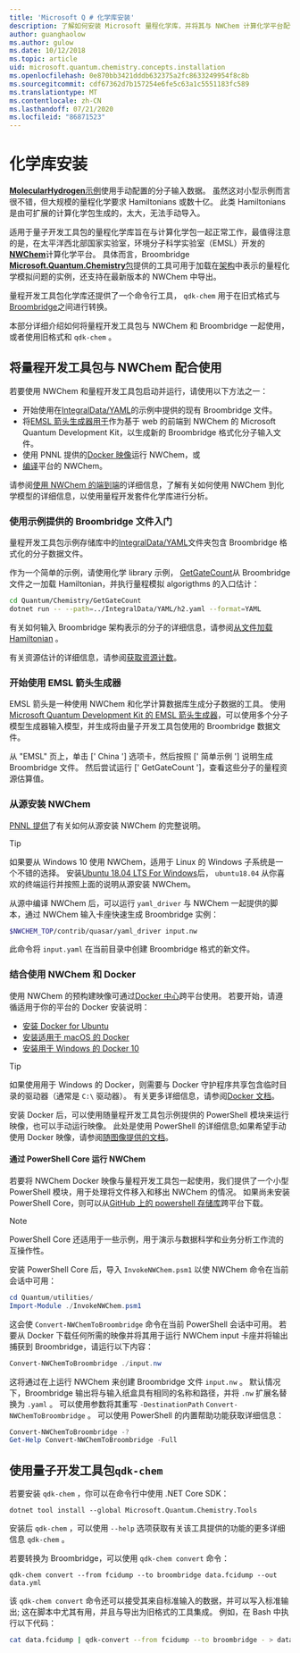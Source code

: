 ```yaml
---
title: 'Microsoft Q # 化学库安装'
description: 了解如何安装 Microsoft 量程化学库，并将其与 NWChem 计算化学平台配合使用。
author: guanghaolow
ms.author: gulow
ms.date: 10/12/2018
ms.topic: article
uid: microsoft.quantum.chemistry.concepts.installation
ms.openlocfilehash: 0e870bb3421dddb632375a2fc8633249954f8c8b
ms.sourcegitcommit: cdf67362d7b157254e6fe5c63a1c5551183fc589
ms.translationtype: MT
ms.contentlocale: zh-CN
ms.lasthandoff: 07/21/2020
ms.locfileid: "86871523"
---
```

# <a name="chemistry-library-installation"></a>化学库安装

[ **MolecularHydrogen**示例](https://github.com/microsoft/Quantum/tree/master/samples/chemistry/MolecularHydrogen)使用手动配置的分子输入数据。
虽然这对小型示例而言很不错，但大规模的量程化学要求 Hamiltonians 或数十亿。
此类 Hamiltonians 是由可扩展的计算化学包生成的，太大，无法手动导入。

适用于量子开发工具包的量程化学库旨在与计算化学包一起正常工作，最值得注意的是，在太平洋西北部国家实验室，环境分子科学实验室（EMSL）开发的[**NWChem**](http://www.nwchem-sw.org/)计算化学平台。
具体而言，Broombridge [ **Microsoft.Quantum.Chemistry**包](https://www.nuget.org/packages/Microsoft.Quantum.Chemistry)提供的工具可用于加载在[架构](xref:microsoft.quantum.libraries.chemistry.schema.broombridge)中表示的量程化学模拟问题的实例，还支持在最新版本的 NWChem 中导出。

量程开发工具包化学库还提供了一个命令行工具， `qdk-chem` 用于在旧式格式与[Broombridge](xref:microsoft.quantum.libraries.chemistry.schema.broombridge)之间进行转换。

本部分详细介绍如何将量程开发工具包与 NWChem 和 Broombridge 一起使用，或者使用旧格式和 `qdk-chem` 。

## <a name="using-the-quantum-development-kit-with-nwchem"></a>将量程开发工具包与 NWChem 配合使用

若要使用 NWChem 和量程开发工具包启动并运行，请使用以下方法之一：

- 开始使用在[IntegralData/YAML](https://github.com/microsoft/Quantum/tree/master/samples/chemistry/IntegralData/YAML)的示例中提供的现有 Broombridge 文件。
- 将[EMSL 箭头生成器用于](https://arrows.emsl.pnnl.gov/api/qsharp_chem)作为基于 web 的前端到 NWChem 的 Microsoft Quantum Development Kit，以生成新的 Broombridge 格式化分子输入文件。  
- 使用 PNNL 提供的[Docker 映像](https://hub.docker.com/r/nwchemorg/nwchem-qc/)运行 NWChem，或
- [编译](http://www.nwchem-sw.org/index.php/Compiling_NWChem)平台的 NWChem。

请参阅[使用 NWChem 的端到端](xref:microsoft.quantum.chemistry.examples.endtoend)的详细信息，了解有关如何使用 NWChem 到化学模型的详细信息，以使用量程开发套件化学库进行分析。

### <a name="getting-started-using-broombridge-files-provided-with-the-samples"></a>使用示例提供的 Broombridge 文件入门

量程开发工具包示例存储库中的[IntegralData/YAML](https://github.com/microsoft/Quantum/tree/master/samples/chemistry/IntegralData/YAML)文件夹包含 Broombridge 格式化的分子数据文件。  

作为一个简单的示例，请使用化学 library 示例， [GetGateCount](https://github.com/microsoft/Quantum/tree/master/samples/chemistry/GetGateCount)从 Broombridge 文件之一加载 Hamiltonian，并执行量程模拟 algorigthms 的入口估计：

```bash
cd Quantum/Chemistry/GetGateCount
dotnet run -- --path=../IntegralData/YAML/h2.yaml --format=YAML
```

有关如何输入 Broombridge 架构表示的分子的详细信息，请参阅[从文件加载 Hamiltonian](xref:microsoft.quantum.chemistry.examples.loadhamiltonian) 。  

有关资源估计的详细信息，请参阅[获取资源计数](xref:microsoft.quantum.chemistry.examples.resourcecounts)。  

### <a name="getting-started-using-the-emsl-arrows-builder"></a>开始使用 EMSL 箭头生成器

EMSL 箭头是一种使用 NWChem 和化学计算数据库生成分子数据的工具。  使用[Microsoft Quantum Development Kit 的 EMSL 箭头生成器](https://arrows.emsl.pnnl.gov/api/qsharp_chem)，可以使用多个分子模型生成器输入模型，并生成将由量子开发工具包使用的 Broombridge 数据文件。  

从 "EMSL" 页上，单击 [' China '] 选项卡，然后按照 [' 简单示例 '] 说明生成 Broombridge 文件。  然后尝试运行 [' GetGateCount ']，查看这些分子的量程资源估算值。

### <a name="installing-nwchem-from-source"></a>从源安装 NWChem

[PNNL 提供](http://www.nwchem-sw.org/index.php/Compiling_NWChem)了有关如何从源安装 NWChem 的完整说明。

> [!TIP]
> 如果要从 Windows 10 使用 NWChem，适用于 Linux 的 Windows 子系统是一个不错的选择。
> 安装[Ubuntu 18.04 LTS For Windows](https://www.microsoft.com/en-us/p/ubuntu-1804-lts/9n9tngvndl3q#activetab=pivot:overviewtab)后， `ubuntu18.04` 从你喜欢的终端运行并按照上面的说明从源安装 NWChem。

从源中编译 NWChem 后，可以运行 `yaml_driver` 与 NWChem 一起提供的脚本，通过 NWChem 输入卡座快速生成 Broombridge 实例：

```bash
$NWCHEM_TOP/contrib/quasar/yaml_driver input.nw
```

此命令将 `input.yaml` 在当前目录中创建 Broombridge 格式的新文件。

### <a name="using-nwchem-with-docker"></a>结合使用 NWChem 和 Docker

使用 NWChem 的预构建映像可通过[Docker 中心](https://hub.docker.com)跨平台使用。
若要开始，请遵循适用于你的平台的 Docker 安装说明：

- [安装 Docker for Ubuntu](https://docs.docker.com/install/linux/docker-ce/ubuntu/)
- [安装适用于 macOS 的 Docker](https://docs.docker.com/docker-for-mac/install/)
- [安装用于 Windows 的 Docker 10](https://docs.docker.com/docker-for-windows/install/)

> [!TIP]
> 如果使用用于 Windows 的 Docker，则需要与 Docker 守护程序共享包含临时目录的驱动器（通常是 `C:\` 驱动器）。 有关更多详细信息，请参阅[Docker 文档](https://docs.docker.com/docker-for-windows/#shared-drives)。

安装 Docker 后，可以使用随量程开发工具包示例提供的 PowerShell 模块来运行映像，也可以手动运行映像。
此处是使用 PowerShell 的详细信息;如果希望手动使用 Docker 映像，请参阅[随图像提供的文档](https://hub.docker.com/r/nwchemorg/nwchem-qc/)。

#### <a name="running-nwchem-through-powershell-core"></a>通过 PowerShell Core 运行 NWChem

若要将 NWChem Docker 映像与量程开发工具包一起使用，我们提供了一个小型 PowerShell 模块，用于处理将文件移入和移出 NWChem 的情况。
如果尚未安装 PowerShell Core，则可以从[GitHub 上的 powershell 存储库](https://github.com/PowerShell/PowerShell#get-powershell)跨平台下载。

> [!NOTE]
> PowerShell Core 还适用于一些示例，用于演示与数据科学和业务分析工作流的互操作性。

安装 PowerShell Core 后，导入 `InvokeNWChem.psm1` 以使 NWChem 命令在当前会话中可用：

```powershell
cd Quantum/utilities/
Import-Module ./InvokeNWChem.psm1
```

这会使 `Convert-NWChemToBroombridge` 命令在当前 PowerShell 会话中可用。
若要从 Docker 下载任何所需的映像并将其用于运行 NWChem input 卡座并将输出捕获到 Broombridge，请运行以下内容：

```powershell
Convert-NWChemToBroombridge ./input.nw
```

这将通过在上运行 NWChem 来创建 Broombridge 文件 `input.nw` 。
默认情况下，Broombridge 输出将与输入纸盒具有相同的名称和路径，并将 `.nw` 扩展名替换为 `.yaml` 。
可以使用参数将其重写 `-DestinationPath` `Convert-NWChemToBroombridge` 。
可以使用 PowerShell 的内置帮助功能获取详细信息：

```powershell
Convert-NWChemToBroombridge -?
Get-Help Convert-NWChemToBroombridge -Full
```

## <a name="using-the-quantum-development-kit-with-qdk-chem"></a>使用量子开发工具包`qdk-chem`

若要安装 `qdk-chem` ，你可以在命令行中使用 .NET Core SDK：

```dotnetcli
dotnet tool install --global Microsoft.Quantum.Chemistry.Tools
```

安装后 `qdk-chem` ，可以使用 `--help` 选项获取有关该工具提供的功能的更多详细信息 `qdk-chem` 。

若要转换为 Broombridge，可以使用 `qdk-chem convert` 命令：

```
qdk-chem convert --from fcidump --to broombridge data.fcidump --out data.yml
```

该 `qdk-chem convert` 命令还可以接受其来自标准输入的数据，并可以写入标准输出; 这在脚本中尤其有用，并且与导出为旧格式的工具集成。
例如，在 Bash 中执行以下代码：

```bash
cat data.fcidump | qdk-convert --from fcidump --to broombridge - > data.yml
```
